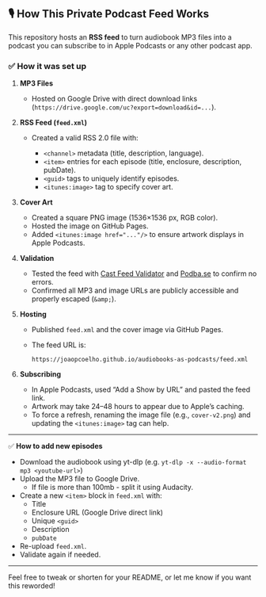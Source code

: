 ## 🎙️ How This Private Podcast Feed Works

This repository hosts an **RSS feed** to turn audiobook MP3 files into a podcast you can subscribe to in Apple Podcasts or any other podcast app.

### ✅ **How it was set up**

1. **MP3 Files**

   * Hosted on Google Drive with direct download links (`https://drive.google.com/uc?export=download&id=...`).

2. **RSS Feed (`feed.xml`)**

   * Created a valid RSS 2.0 file with:

     * `<channel>` metadata (title, description, language).
     * `<item>` entries for each episode (title, enclosure, description, pubDate).
     * `<guid>` tags to uniquely identify episodes.
     * `<itunes:image>` tag to specify cover art.

3. **Cover Art**

   * Created a square PNG image (1536×1536 px, RGB color).
   * Hosted the image on GitHub Pages.
   * Added `<itunes:image href="..."/>` to ensure artwork displays in Apple Podcasts.

4. **Validation**

   * Tested the feed with [Cast Feed Validator](https://castfeedvalidator.com) and [Podba.se](https://podba.se/validate/) to confirm no errors.
   * Confirmed all MP3 and image URLs are publicly accessible and properly escaped (`&amp;`).

5. **Hosting**

   * Published `feed.xml` and the cover image via GitHub Pages.
   * The feed URL is:

     ```
     https://joaopcoelho.github.io/audiobooks-as-podcasts/feed.xml
     ```

6. **Subscribing**

   * In Apple Podcasts, used “Add a Show by URL” and pasted the feed link.
   * Artwork may take 24–48 hours to appear due to Apple’s caching.
   * To force a refresh, renaming the image file (e.g., `cover-v2.png`) and updating the `<itunes:image>` tag can help.

---

✅ **How to add new episodes**

* Download the audiobook using yt-dlp (e.g. `yt-dlp -x --audio-format mp3 <youtube-url>`)
* Upload the MP3 file to Google Drive.
    * If file is more than 100mb - split it using Audacity.
* Create a new `<item>` block in `feed.xml` with:
  * Title
  * Enclosure URL (Google Drive direct link)
  * Unique `<guid>`
  * Description
  * `pubDate`
* Re-upload `feed.xml`.
* Validate again if needed.

---

Feel free to tweak or shorten for your README, or let me know if you want this reworded!
